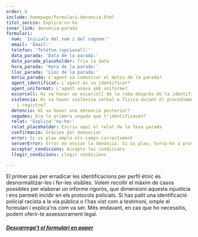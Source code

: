 ```yaml
---
order: 6
include: homepage/formulari-denuncia.html
titol_seccio: Explica'ns-ho
inner_link: denuncia-parada
formulari:
  nom: 'Inicials del nom i del cognom:'
  email: 'Email:'
  telefon: 'Telèfon (opcional):'
  data_parada: 'Data de la parada:'
  data_parada_placeholder: Tria la data
  hora_parada: 'Hora de la parada:'
  lloc_parada: 'Lloc de la parada:'
  motiu_parada: L'agent va comunicar el motiu de la parada?
  agent_identificat: L'agent es va identificar?
  agent_uniformat: L'agent anava amb uniforme?
  escorcoll: Hi va haver un escorcoll de la roba després de la identificació?
  violencia: Hi va haver violència verbal o física durant el procediment d'identificació
    i registre?
  detencio: Hi va haver una detenció posterior?
  vegades: Era la primera vegada que t'identificaven?
  relat: 'Explica''ns-ho:'
  relat_placeholder: Escriu aquí el relat de la teva parada
  confirmacio: Gràcies per denunciar
  error: Si us plau omple els camps correctament
  serverError: Error en enviar la denúncia. Si us plau, torna-ho a provar en uns minuts
  acceptar_condicions: Accepto les condicions
  llegir_condicions: Llegir condicions

---
```

El primer pas per erradicar les identificacions per perfil ètnic és desnormalitzar-les i fer-les visibles. Volem recollir el màxim de casos possibles per elaborar un informe rigorós, que dimensioni aquesta injustícia i ens permeti incidir en els protocols policials. Si has patit una identificació policial racista a la via pública o l'has vist com a testimoni, omple el formulari i explica'ns com va ser. Més endavant, en cas que ho necessitis, podem oferir-te assessorament legal.

##### [**_Descarrega't el formulari en paper_**](https://app.forestry.io/sites/dqvzk42ka1wppa/body-media//assets/img/Formulario_2_idiomas.pdf "Descarrega't el formulari en paper")